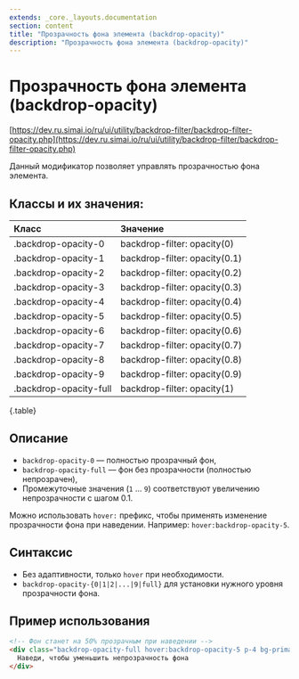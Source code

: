 ```yaml
---
extends: _core._layouts.documentation
section: content
title: "Прозрачность фона элемента (backdrop-opacity)"
description: "Прозрачность фона элемента (backdrop-opacity)"
---
```


# Прозрачность фона элемента (backdrop-opacity)

[https://dev.ru.simai.io/ru/ui/utility/backdrop-filter/backdrop-filter-opacity.php](https://dev.ru.simai.io/ru/ui/utility/backdrop-filter/backdrop-filter-opacity.php)

Данный модификатор позволяет управлять прозрачностью фона элемента.

## Классы и их значения:

| Класс                  | Значение                      |
|:-----------------------|:------------------------------|
| .backdrop-opacity-0    | backdrop-filter: opacity(0)   |
| .backdrop-opacity-1    | backdrop-filter: opacity(0.1) |
| .backdrop-opacity-2    | backdrop-filter: opacity(0.2) |
| .backdrop-opacity-3    | backdrop-filter: opacity(0.3) |
| .backdrop-opacity-4    | backdrop-filter: opacity(0.4) |
| .backdrop-opacity-5    | backdrop-filter: opacity(0.5) |
| .backdrop-opacity-6    | backdrop-filter: opacity(0.6) |
| .backdrop-opacity-7    | backdrop-filter: opacity(0.7) |
| .backdrop-opacity-8    | backdrop-filter: opacity(0.8) |
| .backdrop-opacity-9    | backdrop-filter: opacity(0.9) |
| .backdrop-opacity-full | backdrop-filter: opacity(1)   |
{.table}

## Описание

- `backdrop-opacity-0` — полностью прозрачный фон,
- `backdrop-opacity-full` — фон без прозрачности (полностью непрозрачен),
- Промежуточные значения (`1` ... `9`) соответствуют увеличению непрозрачности с шагом 0.1.

Можно использовать `hover:` префикс, чтобы применять изменение прозрачности фона при наведении. Например:
`hover:backdrop-opacity-5`.

## Синтаксис

- Без адаптивности, только `hover` при необходимости.
- `backdrop-opacity-{0|1|2|...|9|full}` для установки нужного уровня прозрачности фона.

## Пример использования

```html
<!-- Фон станет на 50% прозрачным при наведении -->
<div class="backdrop-opacity-full hover:backdrop-opacity-5 p-4 bg-primary color-on-surface-inverse transition">
  Наведи, чтобы уменьшить непрозрачность фона
</div>
```
